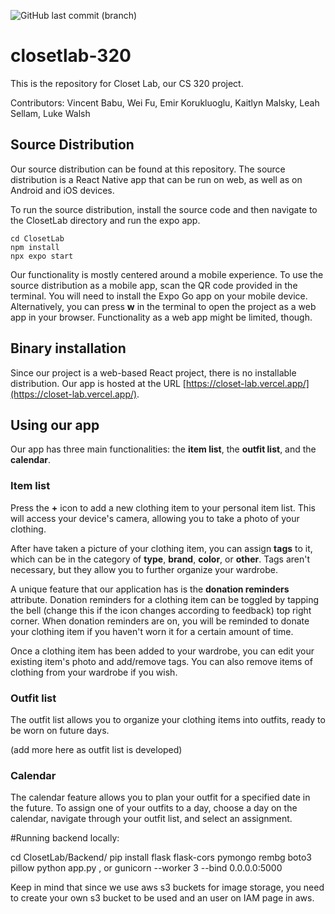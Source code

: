 ![GitHub last commit (branch)](https://img.shields.io/github/last-commit/kaitlynmalsky/closetlab-320/main)

# closetlab-320
This is the repository for Closet Lab, our CS 320 project.

Contributors: Vincent Babu, Wei Fu, Emir Korukluoglu, Kaitlyn Malsky, Leah Sellam, Luke Walsh

## Source Distribution
Our source distribution can be found at this repository. The source distribution is a React Native app that can be run on web, as well as on 
Android and iOS devices.

To run the source distribution, install the source code and then navigate to the ClosetLab directory and run the expo app.

```
cd ClosetLab
npm install
npx expo start
```

Our functionality is mostly centered around a mobile experience. To use the source distribution as a mobile app, scan the QR code provided in the terminal. You will need to install the Expo Go app on your mobile device. Alternatively, you can press **w** in the terminal to open the project as a web app in your browser. Functionality as a web app might be limited, though. 

## Binary installation

Since our project is a web-based React project, there is no installable distribution. Our app is hosted at the URL [https://closet-lab.vercel.app/](https://closet-lab.vercel.app/).

## Using our app

Our app has three main functionalities: the **item list**, the **outfit list**, and the **calendar**. 

### Item list

Press the **+** icon to add a new clothing item to your personal item list. This will access your device's camera, allowing you to take a photo of your clothing.

After have taken a picture of your clothing item, you can assign **tags** to it, which can be in the category of **type**, **brand**, **color**, or **other**. Tags aren't necessary, but they allow you to further organize your wardrobe.

A unique feature that our application has is the **donation reminders** attribute. Donation reminders for a clothing item can be toggled by tapping the bell (change this if the icon changes according to feedback) top right corner. When donation reminders are on, you will be reminded to donate your clothing item if you haven't worn it for a certain amount of time.

Once a clothing item has been added to your wardrobe, you can edit your existing item's photo and add/remove tags. You can also remove items of clothing from your wardrobe if you wish.


### Outfit list

The outfit list allows you to organize your clothing items into outfits, ready to be worn on future days.

(add more here as outfit list is developed)

### Calendar

The calendar feature allows you to plan your outfit for a specified date in the future. To assign one of your outfits to a day, choose a day on the calendar, navigate through your outfit list, and select an assignment.


#Running backend locally:

cd ClosetLab/Backend/
pip install flask flask-cors pymongo rembg boto3 pillow
python app.py , or gunicorn --worker 3 --bind 0.0.0.0:5000 

Keep in mind that since we use aws s3 buckets for image storage, you need to create your own s3 bucket to be used and an user on IAM page in aws.
